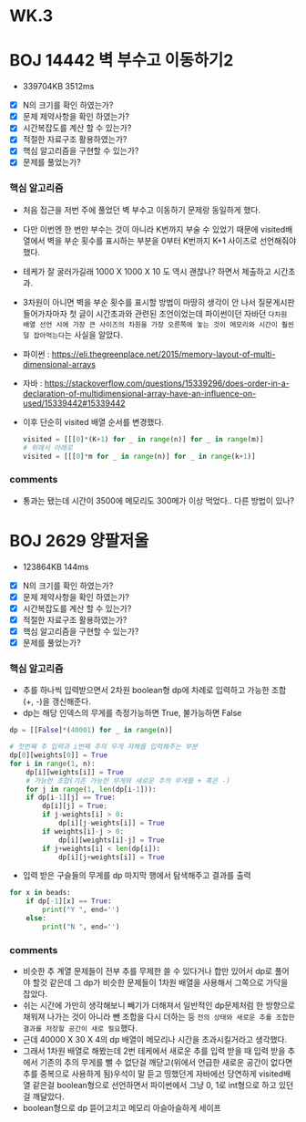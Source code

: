 # WK.3

# BOJ 14442 벽 부수고 이동하기2
* 339704KB 3512ms
- [x] N의 크기를 확인 하였는가?
- [x] 문제 제약사항을 확인 하였는가?
- [x] 시간복잡도를 계산 할 수 있는가?
- [x] 적절한 자료구조 활용하였는가?
- [x] 핵심 알고리즘을 구현할 수 있는가?
- [x] 문제를 풀었는가?

### 핵심 알고리즘 

* 처음 접근을 저번 주에 풀었던 벽 부수고 이동하기 문제랑 동일하게 했다.
* 다만 이번엔 한 번만 부수는 것이 아니라 K번까지 부술 수 있었기 때문에 visited배열에서 벽을 부순 횟수를 표시하는 부분을 0부터 K번까지 K+1 사이즈로 선언해줘야 했다.
* 테케가 잘 굴러가길래 1000 X 1000 X 10 도 역시 괜찮나? 하면서 제출하고 시간초과.
   
* 3차원이 아니면 벽을 부순 횟수를 표시할 방법이 마땅히 생각이 안 나서 질문게시판 들어가자마자 첫 글이 시간초과와 관련된 조언이었는데 파이썬이던 자바던 `다차원 배열 선언 시에 가장 큰 사이즈의 차원을 가장 오른쪽에 놓는 것이 메모리와 시간이 훨씬 덜 잡아먹는다`는 사실을 알았다.
* 파이썬 : https://eli.thegreenplace.net/2015/memory-layout-of-multi-dimensional-arrays
* 자바 : https://stackoverflow.com/questions/15339296/does-order-in-a-declaration-of-multidimensional-array-have-an-influence-on-used/15339442#15339442

* 이후 단순히 visited 배열 순서를 변경했다.
    ```python
    visited = [[[0]*(K+1) for _ in range(n)] for _ in range(m)]
    # 위에서 아래로
    visited = [[[0]*m for _ in range(n)] for _ in range(k+1)]
    ```

### comments
* 통과는 됐는데 시간이 3500에 메모리도 300메가 이상 먹었다.. 다른 방법이 있나?


# BOJ 2629 양팔저울
* 123864KB 144ms
- [x] N의 크기를 확인 하였는가?
- [x] 문제 제약사항을 확인 하였는가?
- [x] 시간복잡도를 계산 할 수 있는가?
- [x] 적절한 자료구조 활용하였는가?
- [x] 핵심 알고리즘을 구현할 수 있는가?
- [x] 문제를 풀었는가?

### 핵심 알고리즘
* 추를 하나씩 입력받으면서 2차원 boolean형 dp에 차례로 입력하고 가능한 조합(+, -)을 갱신해준다.
* dp는 해당 인덱스의 무게를 측정가능하면 True, 불가능하면 False
```python
dp = [[False]*(40001) for _ in range(n)]

# 첫번째 추 입력과 i번째 추의 무게 자체를 입력해주는 부분
dp[0][weights[0]] = True
for i in range(1, n):
    dp[i][weights[i]] = True
    # 가능한 조합(기존 가능한 무게와 새로운 추의 무게를 + 혹은 -)
    for j in range(1, len(dp[i-1])):
    if dp[i-1][j] == True:
        dp[i][j] = True;
        if j-weights[i] > 0:
            dp[i][j-weights[i]] = True
        if weights[i]-j > 0:
            dp[i][weights[i]-j] = True
        if j+weights[i] < len(dp[i]):
            dp[i][j+weights[i]] = True
```

* 입력 받은 구슬들의 무게를 dp 마지막 행에서 탐색해주고 결과를 출력
```python
for x in beads:
    if dp[-1][x] == True:
        print("Y ", end='')
    else:
        print("N ", end='')
```

### comments
* 비슷한 추 계열 문제들이 전부 추를 무제한 쓸 수 있다거나 합만 있어서 dp로 풀어야 할것 같은데 그 dp가 비슷한 문제들이 1차원 배열을 사용해서 그쪽으로 가닥을 잡았다.
* 쉬는 시간에 가만히 생각해보니 빼기가 더해져서 일반적인 dp문제처럼 한 방향으로 채워져 나가는 것이 아니라 뺀 조합을 다시 더하는 등 `전의 상태와 새로운 추를 조합한 결과를 저장할 공간이 새로 필요`했다. 
* 근데 40000 X 30 X 4의 dp 배열이 메모리나 시간을 초과시킬거라고 생각했다. 
* 그래서 1차원 배열로 해봤는데 2번 테케에서 새로운 추를 입력 받을 때 입력 받을 추에서 기존의 추의 무게를 뺄 수 없단걸 깨닫고(위에서 언급한 새로운 공간이 없다면 추를 중복으로 사용하게 됨)우석이 말 듣고 띵했던게 자바에선 당연하게 visited배열 같은걸 boolean형으로 선언하면서 파이썬에서 그냥 0, 1로 int형으로 하고 있던 걸 깨달았다.
* boolean형으로 dp 뜯어고치고 메모리 아슬아슬하게 세이프
